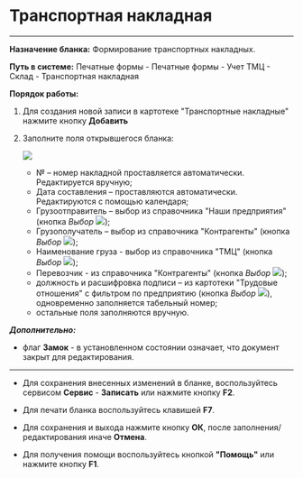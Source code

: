 ﻿# Транспортная накладная
- - -

**Назначение бланка:** Формирование транспортных накладных.

**Путь в системе:**  Печатные формы - Печатные формы - Учет ТМЦ - Склад - Транспортная накладная

**Порядок работы:**

1. Для создания новой записи в картотеке "Транспортные накладные" нажмите кнопку **Добавить**

2. Заполните поля открывшегося бланка:

    ![](topic:Печатныеформы.AddFiles.Screenshot_20321.jpg)

    - № – номер накладной проставляется автоматически. Редактируется вручную;
    - Дата составления – проставляются автоматически. Редактируются с помощью календаря;
    - Грузоотправитель – выбор из справочника "Наши предприятия" (кнопка *Выбор* ![](topic:Com.AddFiles.Buttons.Btn_select.png)); 
    - Грузополучатель – выбор из справочника "Контрагенты" (кнопка *Выбор* ![](topic:Com.AddFiles.Buttons.Btn_select.png));
    - Наименование груза - выбор из справочника "ТМЦ" (кнопка *Выбор* ![](topic:Com.AddFiles.Buttons.Btn_select.png));
    - Перевозчик - из справочника "Контрагенты" (кнопка *Выбор* ![](topic:Com.AddFiles.Buttons.Btn_select.png));
    - должность и расшифровка подписи – из картотеки "Трудовые отношения" с фильтром по предприятию (кнопка *Выбор* ![](topic:Com.AddFiles.Buttons.Btn_select.png)), одновременно заполняется табельный номер;
    - остальные поля заполняются вручную.

***Дополнительно:***

- флаг **Замок** - в установленном состоянии означает, что документ закрыт для редактирования.

______________________

- Для сохранения внесенных изменений в бланке, воспользуйтесь сервисом **Сервис** - **Записать** или нажмите кнопку **F2**.

- Для печати бланка воспользуйтесь клавишей **F7**. 

- Для сохранения и выхода нажмите кнопку **ОК**, после заполнения/редактирования иначе **Отмена**.

- Для получения помощи воспользуйтесь кнопкой  **"Помощь"** или нажмите кнопку **F1**.

